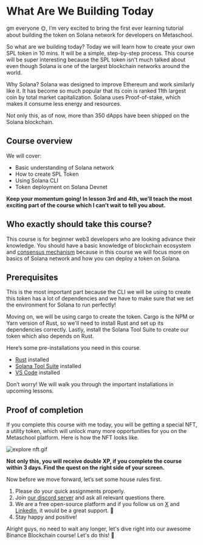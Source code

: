 # What Are We Building Today

gm everyone 🌞, I’m very excited to bring the first ever learning tutorial about building the token on Solana network for developers on Metaschool.

So what are we building today? Today we will learn how to create your own SPL token in 10 mins. It will be a simple, step-by-step process. This course will be super interesting because the SPL token isn't much talked about even though Solana is one of the largest blockchain networks around the world.

Why Solana? Solana was designed to improve Ethereum and work similarly like it. It has become so much popular that its coin is ranked 11th largest coin by total market capitalization. Solana uses Proof-of-stake, which makes it consume less energy and resources.

Not only this, as of now, more than 350 dApps have been shipped on the Solana blockchain.

## Course overview

We will cover:

- Basic understanding of Solana network
- How to create SPL Token
- Using Solana CLI
- Token deployment on Solana Devnet

**Keep your momentum going! In lesson 3rd and 4th, we’ll teach the most exciting part of the course which I can’t wait to tell you about.**

## Who exactly should take this course?

This course is for beginner web3 developers who are looking advance their knowledge. You should have a basic knowledge of blockchain ecosystem and [consensus mechanism](https://metaschool.so/articles/consensus-mechanism-meaning/) because in this course we will focus more on basics of Solana network and how you can deploy a token on Solana.

## Prerequisites

This is the most important part because the CLI we will be using to create this token has a lot of dependencies and we have to make sure that we set the environment for Solana to run perfectly!

Moving on, we will be using cargo to create the token. Cargo is the NPM or Yarn version of Rust, so we'll need to install Rust and set up its dependencies correctly. Lastly, install the Solana Tool Suite to create our token which also depends on Rust.

Here’s some pre-installations you need in this course.

- [Rust](https://rustup.rs/) installed
- [Solana Tool Suite](https://docs.solana.com/cli/install-solana-cli-tools) installed
- [VS Code](https://code.visualstudio.com/download) installed

Don’t worry! We will walk you through the important installations in upcoming lessons.

## Proof of completion

If you complete this course with me today, you will be getting a special NFT, a utility token, which will unlock many more opportunities for you on the Metaschool platform. Here is how the NFT looks like.

![explore nft.gif](https://github.com/0xmetaschool/Learning-Projects/blob/main/assests_for_all/assets_for_tezos/What%20Are%20We%20Building%20Today/completion%20nft.gif?raw=true)

**Not only this, you will receive double XP, if you complete the course within 3 days. Find the quest on the right side of your screen.**

Now before we move forward, let’s set some house rules first.
1. Please do your quick assignments properly.
2. Join [our discord server](https://discord.gg/vbVMUwXWgc) and ask all relevant questions there.
3. We are a free open-source platform and if you follow us on [X](https://bit.ly/sol-token-twitter) and [LinkedIn](https://bit.ly/sol-token-linkedin), it would be a great support. 🫣
4. Stay happy and positive!


Alright guys, no need to wait any longer, let's dive right into our awesome Binance Blockchain course! Let's do this! 🙌

